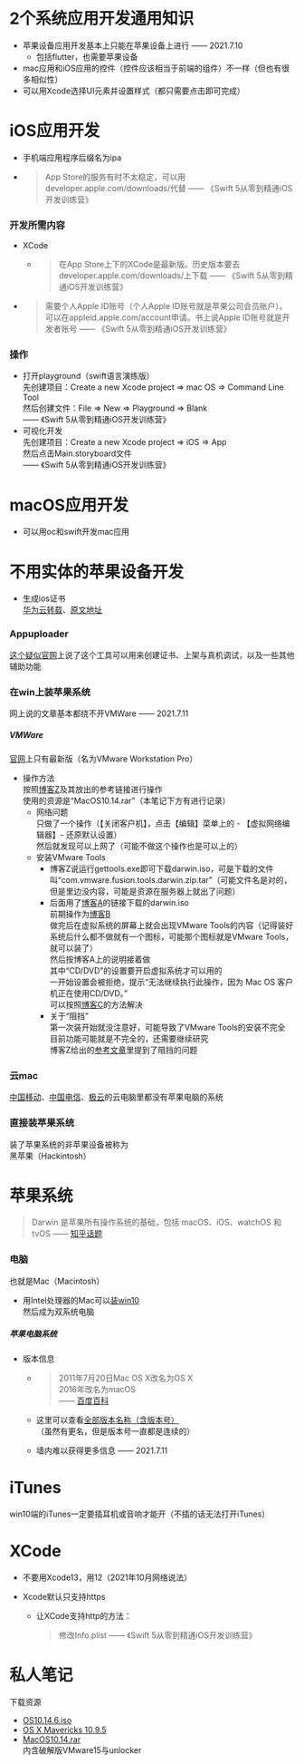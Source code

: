 # 2个系统应用开发通用知识

- 苹果设备应用开发基本上只能在苹果设备上进行 —— 2021.7.10
  - 包括flutter，也需要苹果设备
- mac应用和iOS应用的控件（控件应该相当于前端的组件）不一样（但也有很多相似性）
- 可以用Xcode选择UI元素并设置样式（都只需要点击即可完成）



# iOS应用开发

- 手机端应用程序后缀名为ipa

- > App Store的服务有时不太稳定，可以用developer.apple.com/downloads/代替 —— 《Swift 5从零到精通iOS开发训练营》



### 开发所需内容

- XCode

  - > 在App Store上下的XCode是最新版。历史版本要去developer.apple.com/downloads/上下载 —— 《Swift 5从零到精通iOS开发训练营》

- > 需要个人Apple ID账号（个人Apple ID账号就是苹果公司会员账户）。可以在appleid.apple.com/account申请。书上说Apple ID账号就是开发者账号 —— 《Swift 5从零到精通iOS开发训练营》



### 操作

- 打开playground（swift语言演练版）  
  先创建项目：Create a new Xcode project => mac OS => Command Line Tool  
  然后创建文件：File => New => Playground => Blank  
  —— 《Swift 5从零到精通iOS开发训练营》
- 可视化开发  
  先创建项目：Create a new Xcode project => iOS => App  
  然后点击Main.storyboard文件  
  —— 《Swift 5从零到精通iOS开发训练营》



# macOS应用开发

- 可以用oc和swift开发mac应用



# 不用实体的苹果设备开发

- 生成ios证书  
  [华为云转载](https://bbs.huaweicloud.com/blogs/235545)、[原文地址](https://blog.csdn.net/handsome0916/article/details/112188393)

### Appuploader

[这个疑似官网](http://www.applicationloader.net/)上说了这个工具可以用来创建证书、上架与真机调试，以及一些其他辅助功能

### 在win上装苹果系统

网上说的文章基本都绕不开VMWare —— 2021.7.11

##### VMWare

[官网](https://my.vmware.com/cn/web/vmware/downloads/#all_products)上只有最新版（名为VMware Workstation Pro）

- 操作方法  
  按照[博客Z](https://www.jianshu.com/p/dea92fbf00a4)及其放出的参考链接进行操作  
  使用的资源是“MacOS10.14.rar”（本笔记下方有进行记录）  
  - 网络问题  
    只做了一个操作（【关闭客户机】，点击【编辑】菜单上的 - 【虚拟网络编辑器】- 还原默认设置）  
    然后就发现可以上网了（可能不做这个操作也是可以上的）
  - 安装VMware Tools  
    - 博客Z说运行gettools.exe即可下载darwin.iso，可是下载的文件叫“com.vmware.fusion.tools.darwin.zip.tar”（可能文件名是对的，但是里边没内容，可能是资源在服务器上就出了问题）
    - 后面用了[博客A](https://www.cnblogs.com/MakeView660/p/11273999.html)的链接下载的darwin.iso  
      前期操作为[博客B](https://blog.csdn.net/weixin_43116531/article/details/105180281)  
      做完后在虚拟系统的屏幕上就会出现VMware Tools的内容（记得装好系统后什么都不做就有一个图标，可能那个图标就是VMware Tools，就可以装了）  
      然后按博客A上的说明接着做  
      其中“CD/DVD”的设置要开启虚拟系统才可以用的  
      一开始设置会被拒绝，提示“无法继续执行此操作，因为 Mac OS 客户机正在使用CD/DVD。”  
      可以按照[博客C](https://blog.csdn.net/qq_27127385/article/details/88839825)的方法解决  
    - 关于“阻挡”  
      第一次装开始就没注意好，可能导致了VMware Tools的安装不完全  
      目前功能可能就是不完全的，还需要继续研究  
      博客Z给出的[参考文章](https://mp.weixin.qq.com/s?__biz=MzI2Mzk4MjM4Mg%3D%3D&idx=1&mid=2247486090&sn=81a7b2ef1dd4f0fc10be6158e8220927)里提到了阻挡的问题

### 云mac

[中国移动](https://ecloud.10086.cn/home/market/freeCloud?utm_source=baidu&utm_medium=cpc&utm_term=lingyuanshangyun&utm_content=1&_channel_track_key=u3WM7cJU&ctruuid=b8401574d348484e80f94ff4c240331e&ctreid=108D6D4)、[中国电信](https://www.ctyun.cn/h5/activity/2021618?track=%7Ccp%3Abdsem%7Ctgdy%3Achanpin-yundiannao-tongyong%7Cttjh%3Ayunchanpin-jisuan-yundiannao%7Ckey%3Absjz3890%7Cpf%3APC&bd_vid=8384868187959574610)、[极云](https://www.ji-cloud.cn/)的云电脑里都没有苹果电脑的系统

### 直接装苹果系统

装了苹果系统的非苹果设备被称为  
黑苹果（Hackintosh）

# 苹果系统

> Darwin 是苹果所有操作系统的基础，包括 macOS、iOS、watchOS 和 tvOS —— [知乎话题](https://www.zhihu.com/topic/19724273/hot)

### 电脑

也就是Mac（Macintosh）

- 用Intel处理器的Mac可以[装win10](https://support.apple.com/zh-cn/HT201468)  
  然后成为双系统电脑

##### 苹果电脑系统

- 版本信息

  - > 2011年7月20日Mac OS X改名为OS X  
    > 2016年改名为macOS  
    > —— [百度百科](https://baike.baidu.com/item/macOS#%E5%90%8D%E7%A7%B0%E5%8F%98%E5%8C%96)

  - 这里可以查看[全部版本名称（含版本号）](https://baike.baidu.com/item/macOS#%E7%89%88%E6%9C%AC%E5%8E%86%E5%8F%B2)  
    （虽然有更名，但是版本号一直都是连续的）

  - 墙内难以获得更多信息 —— 2021.7.11



# iTunes

win10端的iTunes一定要插耳机或音响才能开（不插的话无法打开iTunes）



# XCode

- 不要用Xcode13，用12（2021年10月网络说法）

- Xcode默认只支持https

  - 让XCode支持http的方法：  

    > 修改Info.plist —— 《Swift 5从零到精通iOS开发训练营》



# 私人笔记

下载资源

- [OS10.14.6.iso](http://www.firefly.net.cn/post/317.html)
- [OS X Mavericks 10.9.5](http://www.5sharing.com/xt/m/)
- [MacOS10.14.rar](https://www.dalipan.com/#/main/search?keyword=macOS%2010.14&page=2)  
  内含破解版VMware15与unlocker


